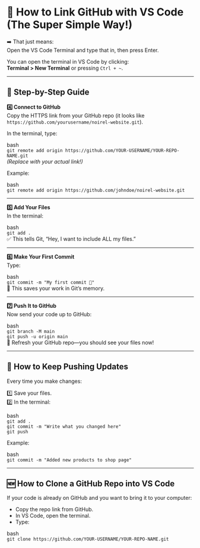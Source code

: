 # 🚀 How to Link GitHub with VS Code (The Super Simple Way!)

➡️ That just means:  
Open the VS Code Terminal and type that in, then press Enter.

You can open the terminal in VS Code by clicking:  
**Terminal > New Terminal** or pressing `Ctrl + ~`.

---

## 🎯 Step-by-Step Guide

**4️⃣ Connect to GitHub**  
Copy the HTTPS link from your GitHub repo (it looks like `https://github.com/yourusername/noirel-website.git`).

In the terminal, type:

bash  
`git remote add origin https://github.com/YOUR-USERNAME/YOUR-REPO-NAME.git`  
*(Replace with your actual link!)*

Example:

bash  
`git remote add origin https://github.com/johndoe/noirel-website.git`

---

**5️⃣ Add Your Files**  
In the terminal:

bash  
`git add .`  
✅ This tells Git, “Hey, I want to include ALL my files.”

---

**6️⃣ Make Your First Commit**  
Type:

bash  
`git commit -m "My first commit 🚀"`  
📝 This saves your work in Git’s memory.

---

**7️⃣ Push It to GitHub**  
Now send your code up to GitHub:

bash  
`git branch -M main`  
`git push -u origin main`  
🎉 Refresh your GitHub repo—you should see your files now!

---

## 🔄 How to Keep Pushing Updates

Every time you make changes:

1️⃣ Save your files.  
2️⃣ In the terminal:

bash  
`git add .`  
`git commit -m "Write what you changed here"`  
`git push`

Example:

bash  
`git commit -m "Added new products to shop page"`

---

## 🆕 How to Clone a GitHub Repo into VS Code

If your code is already on GitHub and you want to bring it to your computer:

- Copy the repo link from GitHub.
- In VS Code, open the terminal.
- Type:

bash  
`git clone https://github.com/YOUR-USERNAME/YOUR-REPO-NAME.git`
